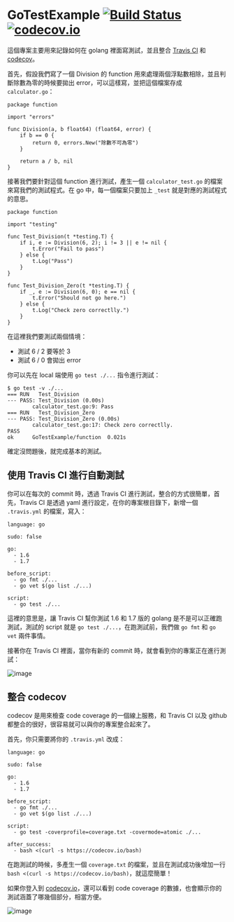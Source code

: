 # GoTestExample [![Build Status](https://api.travis-ci.org/kevingo/GoTestExample.png?branch=master)](https://travis-ci.org/kevingo/GoTestExample) [![codecov.io](http://codecov.io/github/kevingo/GoTestExample/coverage.svg?branch=master)](http://codecov.io/github/kevingo/GoTestExample?branch=master)


這個專案主要用來記錄如何在 golang 裡面寫測試，並且整合 [Travis CI](https://travis-ci.org/) 和 [codecov](https://codecov.io)。

首先，假設我們寫了一個 Division 的 function 用來處理兩個浮點數相除，並且判斷除數為零的時候要拋出 error，可以這樣寫，並把這個檔案存成 `calculator.go`：

```
package function

import "errors"

func Division(a, b float64) (float64, error) {
	if b == 0 {
		return 0, errors.New("除數不可為零")
	}

	return a / b, nil
}

```

接著我們要針對這個 function 進行測試，產生一個 `calculator_test.go` 的檔案來寫我們的測試程式。在 go 中，每一個檔案只要加上 `_test` 就是對應的測試程式的意思。

```
package function

import "testing"

func Test_Division(t *testing.T) {
	if i, e := Division(6, 2); i != 3 || e != nil {
		t.Error("Fail to pass")
	} else {
		t.Log("Pass")
	}
}

func Test_Division_Zero(t *testing.T) {
	if _, e := Division(6, 0); e == nil {
		t.Error("Should not go here.")
	} else {
		t.Log("Check zero correctlly.")
	}
}
```

在這裡我們要測試兩個情境：

- 測試 6 / 2 要等於 3
- 測試 6 / 0 會拋出 error

你可以先在 local 端使用 `go test ./...` 指令進行測試：

```
$ go test -v ./...
=== RUN   Test_Division
--- PASS: Test_Division (0.00s)
       	calculator_test.go:9: Pass
=== RUN   Test_Division_Zero
--- PASS: Test_Division_Zero (0.00s)
       	calculator_test.go:17: Check zero correctlly.
PASS
ok     	GoTestExample/function 	0.021s
```

確定沒問題後，就完成基本的測試。

## 使用 Travis CI 進行自動測試

你可以在每次的 commit 時，透過 Travis CI 進行測試，整合的方式很簡單，首先，Travis CI 是透過 yaml 進行設定，在你的專案根目錄下，新增一個 `.travis.yml` 的檔案，寫入：

```
language: go

sudo: false

go:
  - 1.6
  - 1.7

before_script:
  - go fmt ./...
  - go vet $(go list ./...)

script:
  - go test ./...

```

這裡的意思是，讓 Travis CI 幫你測試 1.6 和 1.7 版的 golang 是不是可以正確跑測試，測試的 script 就是 `go test ./...`，在跑測試前，我們做 `go fmt` 和 `go vet` 兩件事情。

接著你在 Travis CI 裡面，當你有新的 commit 時，就會看到你的專案正在進行測試：

![image](https://github.com/kevingo/blog/raw/master/screenshot/travis.png)

## 整合 codecov

codecov 是用來檢查 code coverage 的一個線上服務，和 Travis CI 以及 github 都整合的很好，很容易就可以與你的專案整合起來了。

首先，你只需要將你的 `.travis.yml` 改成：

```
language: go

sudo: false

go:
  - 1.6
  - 1.7

before_script:
  - go fmt ./...
  - go vet $(go list ./...)

script:
  - go test -coverprofile=coverage.txt -covermode=atomic ./...

after_success:
  - bash <(curl -s https://codecov.io/bash)
```

在跑測試的時候，多產生一個 `coverage.txt` 的檔案，並且在測試成功後增加一行 `bash <(curl -s https://codecov.io/bash)`，就這麼簡單！

如果你登入到 [codecov.io](https://codecov.io)，還可以看到 code coverage 的數據，也會顯示你的測試涵蓋了哪幾個部分，相當方便。

![image](https://github.com/kevingo/blog/raw/master/screenshot/codecov.png)